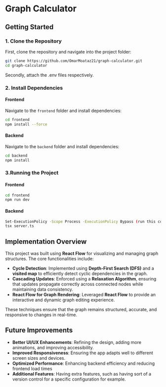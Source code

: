 # Graph Calculator

## Getting Started

### 1. Clone the Repository

First, clone the repository and navigate into the project folder:

```sh
git clone https://github.com/OmarMoataz21/graph-calculator.git
cd graph-calculator
```
Secondly, attach the .env files respectively.
### 2. Install Dependencies

#### Frontend
Navigate to the `frontend` folder and install dependencies:

```sh
cd frontend
npm install --force
```

#### Backend

Navigate to the `backend` folder and install dependencies:

```sh
cd backend
npm install
```

### 3.Running the Project

#### Frontend
```sh
cd frontend
npm run dev
```

#### Backend
```sh
Set-ExecutionPolicy -Scope Process -ExecutionPolicy Bypass (run this command if you find an authorization issue)
tsx server.ts
```

## Implementation Overview

This project was built using **React Flow** for visualizing and managing graph structures. The core functionalities include:

- **Cycle Detection**: Implemented using **Depth-First Search (DFS)** and a **visited map** to efficiently detect cyclic dependencies in the graph.
- **Cascading Updates**: Enforced using a **Relaxation Algorithm**, ensuring that updates propagate correctly across connected nodes while maintaining data consistency.
- **React Flow for Graph Rendering**: Leveraged **React Flow** to provide an interactive and dynamic graph editing experience.

These techniques ensure that the graph remains structured, accurate, and responsive to changes in real-time.

## Future Improvements

- **Better UI/UX Enhancements**: Refining the design, adding more animations, and improving accessibility.
- **Improved Responsiveness**: Ensuring the app adapts well to different screen sizes and devices.
- **Optimized Performance**: Enhancing backend efficiency and reducing frontend load times
- **Additional Features**: Having extra features, such as having sort of a version control for a specific configuration for example.
